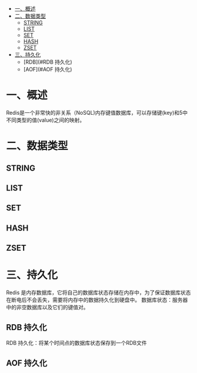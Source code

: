 * [一、概述](#一概述)
* [二、数据类型](#二数据类型)
    * [STRING](#string)
    * [LIST](#list)
    * [SET](#set)
    * [HASH](#hash)
    * [ZSET](#zset)
* [三、持久化](#三持久化)
    * [RDB](#RDB 持久化)
    * [AOF](#AOF 持久化)

# 一、概述

Redis是一个非常快的非关系（NoSQL)内存键值数据库，可以存储键(key)和5中不同类型的值(value)之间的映射。

# 二、数据类型

## STRING

## LIST

## SET

## HASH

## ZSET

# 三、持久化
Redis 是内存数据库，它将自己的数据库状态存储在内存中，为了保证数据库状态在断电后不会丢失，需要将内存中的数据持久化到硬盘中。
数据库状态：服务器中的非空数据库以及它们的键值对。
## RDB 持久化
RDB 持久化：将某个时间点的数据库状态保存到一个RDB文件
## AOF 持久化